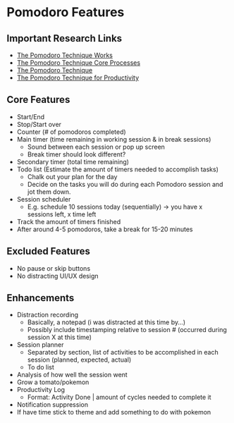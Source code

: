# Pomodoro Features

## Important Research Links
- [The Pomodoro Technique Works](https://www.themuse.com/advice/take-it-from-someone-who-hates-productivity-hacksthe-pomodoro-technique-actually-works)
- [The Pomodoro Technique Core Processes](https://francescocirillo.com/pages/pomodoro-technique)
- [The Pomodoro Technique](https://project-management.com/what-is-pomodoro-technique-and-how-to-utilize-it-to-maximize-productivity/#:~:text=Pomodoro%20technique%20is%20a%20time,referred%20to%20as%20Pomodoro%20Session.https://lifehacker.com/productivity-101-a-primer-to-the-pomodoro-technique-1598992730)
- [The Pomodoro Technique for Productivity](https://www.lifehack.org/articles/productivity/the-pomodoro-technique-is-it-right-for-you.html)

## Core Features
- Start/End
- Stop/Start over
- Counter (# of pomodoros completed)
- Main timer (time remaining in working session & in break sessions)
  - Sound between each session or pop up screen
  - Break timer should look different?
- Secondary timer (total time remaining)
- Todo list (Estimate the amount of timers needed to accomplish tasks)
  - Chalk out your plan for the day
  - Decide on the tasks you will do during each Pomodoro session and jot them down.
- Session scheduler
  - E.g. schedule 10 sessions today (sequentially) -> you have x sessions left, x time left
- Track the amount of timers finished
- After around 4-5 pomodoros, take a break for 15-20 minutes

## Excluded Features
- No pause or skip buttons
- No distracting UI/UX design

## Enhancements
- Distraction recording
  - Basically, a notepad (i was distracted at this time by…)
  - Possibly include timestamping relative to session # (occurred during session X at this time)
- Session planner
  - Separated by section, list of activities to be accomplished in each session (planned, expected, actual)
  - To do list
- Analysis of how well the session went
- Grow a tomato/pokemon
- Productivity Log
  - Format: Activity Done | amount of cycles needed to complete it
- Notification suppression
- If have time stick to theme and add something to do with pokemon 